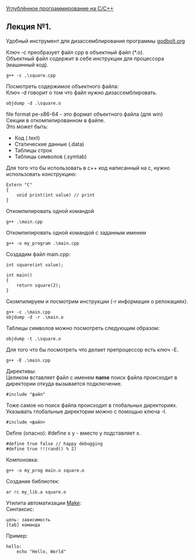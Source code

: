 [Углублённое программирование на C/C++](https://www.youtube.com/watch?v=YXbrMny86U0&list=PLrCZzMib1e9qjGLjg83bCksf3N7FIy7jg)  

## Лекция №1.  
Удобный инструмент для дизассемблирования программы [godbolt.org](https://godbolt.org/)  

Ключ -c преобразует файл cpp в объектный файл (*.o).  
Объектный файл содержит в себе инструкции для процессора (машинный код).  

```
g++ -c .\square.cpp
```

Посмотреть содержимое объектного файла:  
Ключ -d говорит о том что файл нужно дизассемблировать.  
```
objdump -d .\square.o
```

file format pe-x86-64 - это формат объектного файла (для win)  
Секции в откомпилированном в файле.  
Это может быть:  
- Код (.text)
- Статические данные (.data)
- Таблицы строк
- Таблицы символов (.symtab)  

Для того что бы использовать в c++ код написанный на c, нужно использовать конструкцию:  
```
Extern "C"
{
    void print(int value) // print
}
```
Откомпилировать одной командой  
```
g++ .\main.cpp
```

Откомпилировать одной командой c заданным именем  
```
g++ -o my_program .\main.cpp
```

Создадим файл main.cpp:  
```
int square(int value);

int main()
{
    return square(2);
}
```

Скомпилируем и посмотрим инструкции (-r информация о релокациях).  
```
g++ -c .\main.cpp
objdump -d -r .\main.o 
```

Таблицы символов можно посмотреть следующим образом:  
```
objdump -t .\square.o 
```

Для того что бы посмотреть что делает препроцессор есть ключ -E.  
```
g++ -E .\main.cpp
```

Директивы:  
Целиком вставляет файл с именем __name__ поиск файла происходит в директории откуда вызывается подключение.     
```
#include "файл"
```

Тоже самое но поиск файла происходит в глобальных директориях.  
Указывать глобальные директории можно с помощью ключа -I.  
```
#include <файл>
```

Define (опасно): #define x y - вместо y подставляет x.  
```
#define true false // happy debugging 
#define true !!(rand() % 2) 
```

Компоновка:  
```
g++ -o my_prog main.o square.o
```

Создание библиотек:  
```
ar rc my_lib.a square.o
``` 

Утилита автоматизации [Make](https://makefiletutorial.com/):  
Синтаксис:  
```
цель: зависимость
[tab] команда
```
Пример:  
```
hello:
	echo "Hello, World"
```
